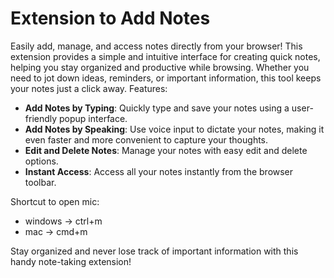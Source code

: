 # Extension to Add Notes

Easily add, manage, and access notes directly from your browser! This extension provides a simple and intuitive interface for creating quick notes, helping you stay organized and productive while browsing. Whether you need to jot down ideas, reminders, or important information, this tool keeps your notes just a click away.
Features:
* **Add Notes by Typing**: Quickly type and save your notes using a user-friendly popup interface.
* **Add Notes by Speaking**: Use voice input to dictate your notes, making it even faster and more convenient to capture your thoughts.
* **Edit and Delete Notes**: Manage your notes with easy edit and delete options.
* **Instant Access**: Access all your notes instantly from the browser toolbar.

Shortcut to open mic: 
- windows -> ctrl+m
- mac -> cmd+m

Stay organized and never lose track of important information with this handy note-taking extension!
